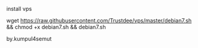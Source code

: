 install vps

wget https://raw.githubusercontent.com/Trustdee/vps/master/debian7.sh && chmod +x debian7.sh  && debian7.sh 

by.kumpul4semut
